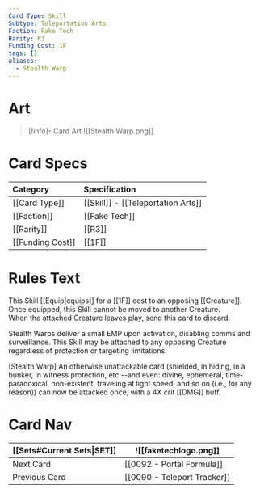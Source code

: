 ```yaml
---
Card Type: Skill
Subtype: Teleportation Arts
Faction: Fake Tech
Rarity: R3
Funding Cost: 1F
tags: []
aliases:
  - Stealth Warp
---
```

# Art

> [!info]- Card Art
> ![[Stealth Warp.png]]

# Card Specs

| Category | Specification| 
| :--- | :--- |
| [[Card Type]] | [[Skill]] - [[Teleportation Arts]] | 
| [[Faction]] | [[Fake Tech]] | 
| [[Rarity]] | [[R3]] |  
| [[Funding Cost]] | [[1F]] |  

# Rules Text  

This Skill [[Equip|equips]] for a [[1F]] cost to an opposing [[Creature]].  
Once equipped, this Skill cannot be moved to another Creature.  
When the attached Creature leaves play, send this card to discard.  

Stealth Warps deliver a small EMP upon activation, disabling comms and surveillance. This Skill may be attached to any opposing Creature regardless of protection or targeting limitations.  

[Stealth Warp] An otherwise unattackable card (shielded, in hiding, in a bunker, in witness protection, etc.--and even: divine, ephemeral, time-paradoxical, non-existent, traveling at light speed, and so on (i.e., for any reason)) can now be attacked once, 
with a 4X crit [[DMG]] buff.  

# Card Nav

| [[Sets#Current Sets\|SET]]           | ![[faketechlogo.png]]          |
| ------------- | ------------------------------ |
| Next Card     | [[0092 - Portal Formula]] |
| Previous Card | [[0090 - Teleport Tracker]]         |


